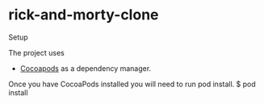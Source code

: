 # rick-and-morty-clone

Setup

The project uses 
- [Cocoapods](https://cocoapods.org/) as a dependency manager.

Once you have CocoaPods installed you will need to run pod install.
$ pod install

